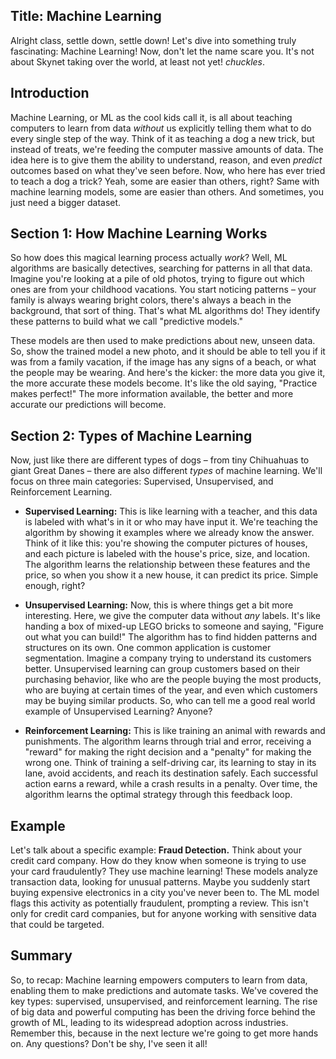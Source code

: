 ## Title: Machine Learning

Alright class, settle down, settle down! Let's dive into something truly fascinating: Machine Learning! Now, don't let the name scare you. It's not about Skynet taking over the world, at least not yet! *chuckles*.

## Introduction

Machine Learning, or ML as the cool kids call it, is all about teaching computers to learn from data *without* us explicitly telling them what to do every single step of the way. Think of it as teaching a dog a new trick, but instead of treats, we're feeding the computer massive amounts of data. The idea here is to give them the ability to understand, reason, and even *predict* outcomes based on what they've seen before. Now, who here has ever tried to teach a dog a trick? Yeah, some are easier than others, right? Same with machine learning models, some are easier than others. And sometimes, you just need a bigger dataset.

## Section 1: How Machine Learning Works

So how does this magical learning process actually *work*? Well, ML algorithms are basically detectives, searching for patterns in all that data. Imagine you're looking at a pile of old photos, trying to figure out which ones are from your childhood vacations. You start noticing patterns – your family is always wearing bright colors, there's always a beach in the background, that sort of thing. That's what ML algorithms do! They identify these patterns to build what we call "predictive models."

These models are then used to make predictions about new, unseen data. So, show the trained model a new photo, and it should be able to tell you if it was from a family vacation, if the image has any signs of a beach, or what the people may be wearing. And here's the kicker: the more data you give it, the more accurate these models become. It's like the old saying, "Practice makes perfect!" The more information available, the better and more accurate our predictions will become.

## Section 2: Types of Machine Learning

Now, just like there are different types of dogs – from tiny Chihuahuas to giant Great Danes – there are also different *types* of machine learning. We'll focus on three main categories: Supervised, Unsupervised, and Reinforcement Learning.

*   **Supervised Learning:** This is like learning with a teacher, and this data is labeled with what's in it or who may have input it. We're teaching the algorithm by showing it examples where we already know the answer. Think of it like this: you're showing the computer pictures of houses, and each picture is labeled with the house's price, size, and location. The algorithm learns the relationship between these features and the price, so when you show it a new house, it can predict its price. Simple enough, right?

*   **Unsupervised Learning:** Now, this is where things get a bit more interesting. Here, we give the computer data without *any* labels. It's like handing a box of mixed-up LEGO bricks to someone and saying, "Figure out what you can build!" The algorithm has to find hidden patterns and structures on its own. One common application is customer segmentation. Imagine a company trying to understand its customers better. Unsupervised learning can group customers based on their purchasing behavior, like who are the people buying the most products, who are buying at certain times of the year, and even which customers may be buying similar products. So, who can tell me a good real world example of Unsupervised Learning? Anyone?

*   **Reinforcement Learning:** This is like training an animal with rewards and punishments. The algorithm learns through trial and error, receiving a "reward" for making the right decision and a "penalty" for making the wrong one. Think of training a self-driving car, its learning to stay in its lane, avoid accidents, and reach its destination safely. Each successful action earns a reward, while a crash results in a penalty. Over time, the algorithm learns the optimal strategy through this feedback loop.

## Example

Let's talk about a specific example: **Fraud Detection.** Think about your credit card company. How do they know when someone is trying to use your card fraudulently? They use machine learning! These models analyze transaction data, looking for unusual patterns. Maybe you suddenly start buying expensive electronics in a city you've never been to. The ML model flags this activity as potentially fraudulent, prompting a review. This isn't only for credit card companies, but for anyone working with sensitive data that could be targeted.

## Summary

So, to recap: Machine learning empowers computers to learn from data, enabling them to make predictions and automate tasks. We've covered the key types: supervised, unsupervised, and reinforcement learning. The rise of big data and powerful computing has been the driving force behind the growth of ML, leading to its widespread adoption across industries. Remember this, because in the next lecture we're going to get more hands on. Any questions? Don't be shy, I've seen it all!